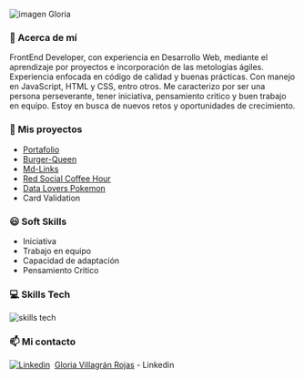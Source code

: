 
![imagen Gloria](https://github.com/GloVillagran/GloVillagran/assets/122558033/6058a81f-c931-4b97-b4de-69ace72295b1)


### :rocket: Acerca de mí 
FrontEnd Developer, con experiencia en Desarrollo Web, mediante el aprendizaje por proyectos e incorporación de las metologias ágiles. Experiencia enfocada en código de calidad y buenas prácticas. Con manejo en JavaScript, HTML y CSS, entro otros. Me caracterizo por ser una persona perseverante, tener iniciativa, pensamiento critico y buen trabajo en equipo. 
Estoy en busca de nuevos retos y oportunidades de crecimiento.

### :open_file_folder: Mis proyectos 
* [Portafolio](https://glovillagran.github.io/CV_Final/index.html)
* [Burger-Queen](https://github.com/GloVillagran/DEV004-burger-queen-api-client)
* [Md-Links](https://github.com/GloVillagran/DEV004-md-links)
* [Red Social Coffee Hour](https://github.com/GloVillagran/DEV004-social-network)
* [Data Lovers Pokemon](https://github.com/GloVillagran/DEV004-data-lovers)
* Card Validation

### :smiley: Soft Skills 
* Iniciativa
* Trabajo en equipo
* Capacidad de adaptación
* Pensamiento Critico

### :computer: Skills Tech

![skills tech](https://github.com/GloVillagran/GloVillagran/assets/122558033/a6dc64e4-f1cd-404b-bbbb-728ee86364e6)



### 📫 Mi contacto

[![Linkedin](https://i.stack.imgur.com/gVE0j.png)](https://www.linkedin.com/)&nbsp; [Gloria Villagrán Rojas](https://www.linkedin.com/in/gloria-villagr%C3%A1n-rojas-52778126b/) - Linkedin



